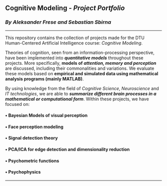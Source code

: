 ## Cognitive Modeling - _Project Portfolio_
### _By Aleksander Frese and Sebastian Sbirna_
---
This repository contains the collection of projects made for the DTU Human-Centered Artificial Intelligence course: _Cognitive Modeling_.

Theories of cognition, seen from an information-processing perspective, have been implemented into ___quantitative models___ throughout these projects. More specifically, __models of _attention, memory and perception___ are discussed, including their commonalities and variations. We evaluate these models based on __empirical and simulated data using mathematical analysis programs (mainly MATLAB)__.

By using knowledge from the field of _Cognitive Science_, _Neuroscience_ and _IT technologies_, we are able to ___summarize different brain processes in a mathematical or computational form___. Within these projects, we have focused on:

#### • Bayesian Models of visual perception <br>
#### • Face perception modeling <br>
#### • Signal detection theory <br>
#### • PCA/ICA for edge detection and dimensionality reduction <br>
#### • Psychometric functions <br>
#### • Psychophysics <br>

---
